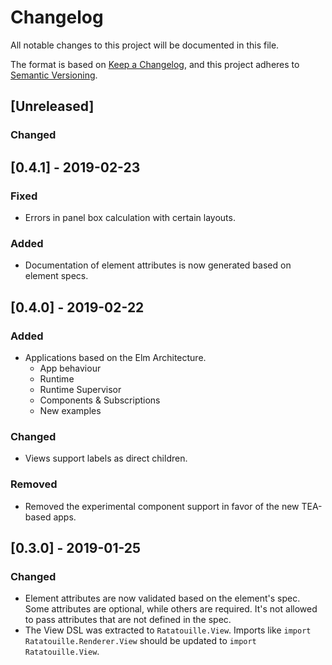 # Changelog
All notable changes to this project will be documented in this file.

The format is based on [Keep a Changelog](https://keepachangelog.com/en/1.0.0/),
and this project adheres to [Semantic Versioning](https://semver.org/spec/v2.0.0.html).

## [Unreleased]

### Changed


## [0.4.1] - 2019-02-23

### Fixed
* Errors in panel box calculation with certain layouts.

### Added
* Documentation of element attributes is now generated based on element specs.


## [0.4.0] - 2019-02-22

### Added
* Applications based on the Elm Architecture.
  * App behaviour
  * Runtime
  * Runtime Supervisor
  * Components & Subscriptions
  * New examples

### Changed
* Views support labels as direct children.

### Removed
* Removed the experimental component support in favor of the new TEA-based apps.


## [0.3.0] - 2019-01-25

### Changed

* Element attributes are now validated based on the element's spec. Some
  attributes are optional, while others are required. It's not allowed to pass
  attributes that are not defined in the spec.
* The View DSL was extracted to `Ratatouille.View`. Imports like
  `import Ratatouille.Renderer.View` should be updated to `import Ratatouille.View`.
